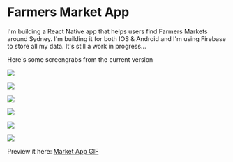Farmers Market App
======

I'm building a React Native app that helps users find Farmers Markets around Sydney. I'm building it for both IOS & Android and I'm using Firebase to store all my data. It's still a work in progress...

Here's some screengrabs from the current version

![](http://i.imgur.com/5TmuFS4.png) 

![](http://i.imgur.com/pNdaqbd.png)

![](http://i.imgur.com/SLUdXDt.png)

![](http://i.imgur.com/Sd4sVjS.png)

![](http://i.imgur.com/8aD5rMr.png)

![](http://i.imgur.com/j1gU1KO.png)

Preview it here: [Market App GIF](http://i.imgur.com/oSGeIfc.gifv)

